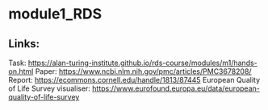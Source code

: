 # module1_RDS

## Links:
Task: https://alan-turing-institute.github.io/rds-course/modules/m1/hands-on.html
Paper: https://www.ncbi.nlm.nih.gov/pmc/articles/PMC3678208/
Report: https://ecommons.cornell.edu/handle/1813/87445
European Quality of Life Survey visualiser: https://www.eurofound.europa.eu/data/european-quality-of-life-survey
